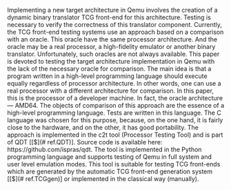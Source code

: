   Implementing a new target architecture in Qemu involves the creation of a
  dynamic binary translator TCG front-end for this architecture.
  Testing is necessary to verify the correctness of this translator component.
  Currently, the TCG front-end testing systems use an approach based on a
  comparison with an oracle.
  This oracle have the same processor architecture.
  And the oracle may be a real processor, a high-fidelity emulator or another
  binary translator.
  Unfortunately, such oracles are not always available.
  This paper is devoted to testing the target architecture implementation
  in Qemu with the lack of the necessary oracle for comparison.
  The main idea is that a program written in a high-level programming language
  should execute equally regardless of processor architecture.
  In other words, one can use a real processor with a different architecture
  for comparison.
  In this paper, this is the processor of a developer machine.
  In fact, the oracle architecture — AMD64.
  The objects of comparison of this approach are the essence of a high-level
  programming language.
  Tests are written in this language.
  The C language ​​was chosen for this purpose, because, on the one hand, it is
  fairly close to the hardware, and on the other, it has good portability.
  The approach is implemented in the c2t tool (Processor Testing Tool) and is
  part of QDT [[$](# ref.QDT)].
  Source code is available here: https://github.com/ispras/qdt.
  The tool is implemented in the Python programming language and supports
  testing of Qemu in full system and user level emulation modes.
  This tool is suitable for testing TCG front-ends which are generated by the
  automatic TCG front-end generation system [[$](# ref.TCGgen)] or implemented
  in the classical way (manually).
